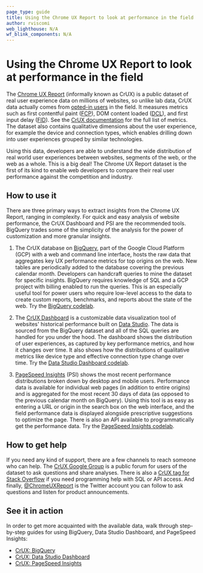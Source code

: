 ```yaml
---
page_type: guide
title: Using the Chrome UX Report to look at performance in the field
author: rviscomi
web_lighthouse: N/A
wf_blink_components: N/A
---
```


# Using the Chrome UX Report to look at performance in the field

The [Chrome UX Report](https://developers.google.com/web/tools/chrome-user-experience-report/)
 (informally known as CrUX) is a public dataset of real user experience data on 
 millions of websites, so unlike lab data, CrUX data actually comes from 
 [opted-in users](https://developers.google.com/web/tools/chrome-user-experience-report/#methodology) 
 in the field. It measures metrics such as first contentful paint 
 ([FCP](https://developers.google.com/web/tools/lighthouse/audits/first-contentful-paint)), 
 DOM content loaded ([DCL](https://developer.mozilla.org/en-US/docs/Web/Events/DOMContentLoaded)), 
 and first input delay 
 ([FID](https://developers.google.com/web/updates/2018/05/first-input-delay)). 
 See the 
 [CrUX documentation](https://developers.google.com/web/tools/chrome-user-experience-report/#metrics) 
 for the full list of metrics. The dataset also contains qualitative dimensions 
 about the user experience, for example the device and connection types, which 
 enables drilling down into user experiences grouped by similar technologies.

Using this data, developers are able to understand the wide distribution of real world user experiences between websites, segments of the web, or the web as a whole. This is a big deal! The Chrome UX Report dataset is the first of its kind to enable web developers to compare their real user performance against the competition and industry.

## How to use it

There are three primary ways to extract insights from the Chrome UX Report, ranging in complexity. For quick and easy analysis of website performance, the CrUX Dashboard and PSI are the recommended tools. BigQuery trades some of the simplicity of the analysis for the power of customization and more granular insights.

1. The CrUX database on [BigQuery](https://console.cloud.google.com/bigquery?p=chrome-ux-report), 
part of the Google Cloud Platform (GCP) with a web and command line interface, 
hosts the raw data that aggregates key UX performance metrics for top origins 
on the web. New tables are periodically added to the database covering the 
previous calendar month. Developers can handcraft queries to mine the dataset 
for specific insights. BigQuery requires knowledge of SQL and a GCP project with 
billing enabled to run the queries. This is an especially useful tool for power 
users who require low-level access to the data to create custom reports, 
benchmarks, and reports about the state of the web. Try the 
[BigQuery codelab](./bigquery.html).

2. The [CrUX Dashboard](http://g.co/chromeuxdash) is a customizable data 
visualization tool of websites' historical performance built on 
[Data Studio](https://marketingplatform.google.com/about/data-studio/). 
The data is sourced from the BigQuery dataset and all of the SQL queries are 
handled for you under the hood. The dashboard shows the distribution of user 
experiences, as captured by key performance metrics, and how it changes over 
time. It also shows how the distributions of qualitative metrics like device 
type and effective connection type change over time. Try the 
[Data Studio Dashboard codelab](data_studio_dashboard).

3. [PageSpeed Insights](https://developers.google.com/speed/pagespeed/insights/) 
(PSI) shows the most recent performance distributions broken down by desktop and 
mobile users. Performance data is available for individual web pages 
(in addition to entire origins) and is aggregated for the most recent 30 days of 
data (as opposed to the previous calendar month on BigQuery). Using this tool is 
as easy as entering a URL or origin in the search box on the web interface, and 
the field performance data is displayed alongside prescriptive suggestions to 
optimize the page. There is also an API available to programmatically get the 
performance data. Try the 
[PageSpeed Insights codelab](pagespeed_insights).

## How to get help

If you need any kind of support, there are a few channels to reach someone who 
can help. The 
[CrUX Google Group](https://groups.google.com/a/chromium.org/forum/#!forum/chrome-ux-report) 
is a public forum for users of the dataset to ask questions and share analyses. 
There is also a 
[CrUX tag for Stack Overflow](https://stackoverflow.com/questions/tagged/chrome-ux-report) 
if you need programming help with SQL or API access. And finally, 
[@ChromeUXReport](https://twitter.com/ChromeUXReport) is the Twitter account you 
can follow to ask questions and listen for product announcements.

## See it in action

In order to get more acquainted with the available data, walk through step-by-step guides for using BigQuery, Data Studio Dashboard, and PageSpeed Insights:

- [CrUX: BigQuery](./bigquery.html)
- [CrUX: Data Studio Dashboard](./data_studio_dashboard.html)
- [CrUX: PageSpeed Insights](./pagespeed_insights.html)
